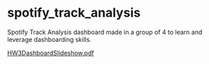 # spotify_track_analysis
Spotify Track Analysis dashboard made in a group of 4 to learn and leverage dashboarding skills. 

[HW3DashboardSlideshow.pdf](https://github.com/user-attachments/files/18287185/HW3DashboardSlideshow.pdf)

